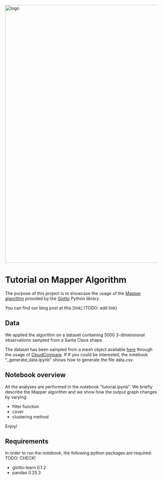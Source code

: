 <img src="https://www.giotto.ai/static/vector/logo.svg" alt="logo" width="850"/>

# Tutorial on Mapper Algorithm

The purpose of this project is to showcase the usage of the [Mapper algorithm](https://research.math.osu.edu/tgda/mapperPBG.pdf) provided by the [Giotto](https://giotto.ai) Python library. 

You can find our blog post at this [link] (TODO: add link)


## Data

We applied the algorithm on a dataset containing 5000 3-dimensional observations sampled from a Santa Claus shape. 

The dataset has been sampled from a mesh object available [here](https://free3d.com/3d-model/santa-clau-77751.html) through the usage of [CloudCompare](https://www.cloudcompare.org). 
If If you could be interested, the notebook "_generate_data.ipynb" shows how to generate the file data.csv.


## Notebook overview

All the analyses are performed in the notebook "tutorial.ipynb". We briefly describe the Mapper algorithm and we show how the output graph changes by varying:

- filter function
- cover
- clustering method


Enjoy!

## Requirements
In order to run the notebook, the following python packages are required:    TODO: CHECK!

- giotto-learn 0.1.2
- pandas 0.25.3
